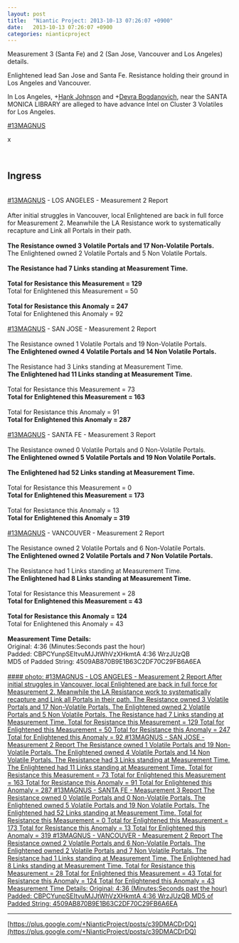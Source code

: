 ```yaml
---
layout: post
title:  "Niantic Project: 2013-10-13 07:26:07 +0900"
date:   2013-10-13 07:26:07 +0900
categories: nianticproject
---
```

Measurement 3 (Santa Fe) and 2 (San Jose, Vancouver and Los Angeles) details.

Enlightened lead San Jose and Santa Fe. Resistance holding their ground in Los Angeles and Vancouver.

In Los Angeles, +[Hank Johnson](https://plus.google.com/117792105926525258257 "") and +[Devra Bogdanovich](https://plus.google.com/102598577258553073047 ""), near the SANTA MONICA LIBRARY are alleged to have advance Intel on Cluster 3 Volatiles for Los Angeles.

 [#13MAGNUS](https://plus.google.com/s/%2313MAGNUS "")  

x <div class="shared"><br /><h2>Ingress</h2><br /><a rel="nofollow" class="ot-hashtag" href="https://plus.google.com/s/%2313MAGNUS">#13MAGNUS</a> - LOS ANGELES - Measurement 2 Report<br /><br />After initial struggles in Vancouver, local Enlightened are back in full force for Measurement 2. Meanwhile the LA Resistance work to systematically recapture and Link all Portals in their path.<br /><br /><b>The Resistance owned 3 Volatile Portals and 17 Non-Volatile Portals.</b><br />The Enlightened owned 2 Volatile Portals and 5 Non Volatile Portals.<br /><br /><b>The Resistance had 7 Links standing at Measurement Time.</b><br /><br /><b>Total for Resistance this Measurement = 129</b><br />Total for Enlightened this Measurement = 50<br /><br /><b>Total for Resistance this Anomaly = 247</b><br />Total for Enlightened this Anomaly = 92<br /><br /><a rel="nofollow" class="ot-hashtag" href="https://plus.google.com/s/%2313MAGNUS">#13MAGNUS</a> - SAN JOSE - Measurement 2 Report<br /><br />The Resistance owned 1 Volatile Portals and 19 Non-Volatile Portals.<br /><b>The Enlightened owned 4 Volatile Portals and 14 Non Volatile Portals.</b><br /><br />The Resistance had 3 Links standing at Measurement Time.<br /><b>The Enlightened had 11 Links standing at Measurement Time.</b><br /><br />Total for Resistance this Measurement = 73<br /><b>Total for Enlightened this Measurement = 163</b><br /><br />Total for Resistance this Anomaly = 91<br /><b>Total for Enlightened this Anomaly = 287</b><br /><br /><a rel="nofollow" class="ot-hashtag" href="https://plus.google.com/s/%2313MAGNUS">#13MAGNUS</a> - SANTA FE - Measurement 3 Report<br /><br />The Resistance owned 0 Volatile Portals and 0 Non-Volatile Portals.<br /><b>The Enlightened owned 5 Volatile Portals and 19 Non Volatile Portals.</b><br /><br /><b>The Enlightened had 52 Links standing at Measurement Time.</b><br /><br />Total for Resistance this Measurement = 0<br /><b>Total for Enlightened this Measurement = 173</b><br /><br />Total for Resistance this Anomaly = 13<br /><b>Total for Enlightened this Anomaly = 319</b><br /><br /><a rel="nofollow" class="ot-hashtag" href="https://plus.google.com/s/%2313MAGNUS">#13MAGNUS</a> - VANCOUVER - Measurement 2 Report<br /><br />The Resistance owned 2 Volatile Portals and 6 Non-Volatile Portals.<br /><b>The Enlightened owned 2 Volatile Portals and 7 Non Volatile Portals.</b><br /><br />The Resistance had 1 Links standing at Measurement Time.<br /><b>The Enlightened had 8 Links standing at Measurement Time.</b><br /><br />Total for Resistance this Measurement = 28<br /><b>Total for Enlightened this Measurement = 43</b><br /><br /><b>Total for Resistance this Anomaly = 124</b><br />Total for Enlightened this Anomaly = 43<br /><br /><b>Measurement Time Details:</b><br />Original: 4:36 (Minutes:Seconds past the hour)<br />Padded: CBPCYunpSEItvuMJJtWhVzXHkmtA 4:36 WrzJUzQB<br />MD5 of Padded String: 4509AB870B9E1B63C2DF70C29FB6A6EA<br /><br /></div>
[#### photo: #13MAGNUS - LOS ANGELES - Measurement 2 Report
After initial struggles in Vancouver, local Enlightened are back in full force for Measurement 2. Meanwhile the LA Resistance work to systematically recapture and Link all Portals in their path.
The Resistance owned 3 Volatile Portals and 17 Non-Volatile Portals.
The Enlightened owned 2 Volatile Portals and 5 Non Volatile Portals.
The Resistance had 7 Links standing at Measurement Time.
Total for Resistance this Measurement = 129
Total for Enlightened this Measurement = 50
Total for Resistance this Anomaly = 247
Total for Enlightened this Anomaly = 92
#13MAGNUS - SAN JOSE - Measurement 2 Report
The Resistance owned 1 Volatile Portals and 19 Non-Volatile Portals.
The Enlightened owned 4 Volatile Portals and 14 Non Volatile Portals.
The Resistance had 3 Links standing at Measurement Time.
The Enlightened had 11 Links standing at Measurement Time.
Total for Resistance this Measurement = 73
Total for Enlightened this Measurement = 163
Total for Resistance this Anomaly = 91
Total for Enlightened this Anomaly = 287
#13MAGNUS - SANTA FE - Measurement 3 Report
The Resistance owned 0 Volatile Portals and 0 Non-Volatile Portals.
The Enlightened owned 5 Volatile Portals and 19 Non Volatile Portals.
The Enlightened had 52 Links standing at Measurement Time.
Total for Resistance this Measurement = 0
Total for Enlightened this Measurement = 173
Total for Resistance this Anomaly = 13
Total for Enlightened this Anomaly = 319
#13MAGNUS - VANCOUVER - Measurement 2 Report
The Resistance owned 2 Volatile Portals and 6 Non-Volatile Portals.
The Enlightened owned 2 Volatile Portals and 7 Non Volatile Portals.
The Resistance had 1 Links standing at Measurement Time.
The Enlightened had 8 Links standing at Measurement Time.
Total for Resistance this Measurement = 28
Total for Enlightened this Measurement = 43
Total for Resistance this Anomaly = 124
Total for Enlightened this Anomaly = 43
Measurement Time Details:
Original: 4:36 (Minutes:Seconds past the hour)
Padded: CBPCYunpSEItvuMJJtWhVzXHkmtA 4:36 WrzJUzQB
MD5 of Padded String: 4509AB870B9E1B63C2DF70C29FB6A6EA](https://lh3.googleusercontent.com/-Ad8gkbv7lpI/UlnJM-n6aPI/AAAAAAAAURA/zCeB7bYpI6M/w1000-h594/13magnus-la-c2.png "")
- - -
[https://plus.google.com/+NianticProject/posts/c39DMACDrDQ](https://plus.google.com/+NianticProject/posts/c39DMACDrDQ)
